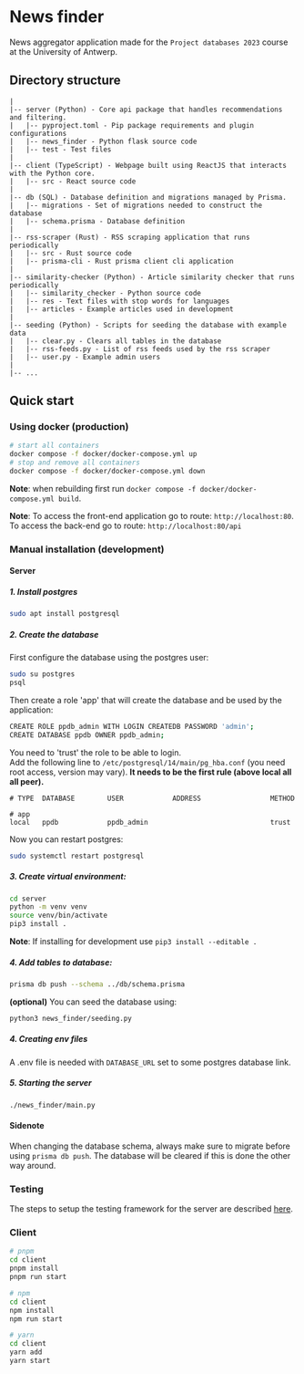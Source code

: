 # News finder

News aggregator application made for the `Project databases 2023` course at the University of Antwerp.

## Directory structure

```
|
|-- server (Python) - Core api package that handles recommendations and filtering.
|   |-- pyproject.toml - Pip package requirements and plugin configurations
|   |-- news_finder - Python flask source code
|   |-- test - Test files
|
|-- client (TypeScript) - Webpage built using ReactJS that interacts with the Python core.
|   |-- src - React source code
|
|-- db (SQL) - Database definition and migrations managed by Prisma.
|   |-- migrations - Set of migrations needed to construct the database
|   |-- schema.prisma - Database definition
|
|-- rss-scraper (Rust) - RSS scraping application that runs periodically
|   |-- src - Rust source code
|   |-- prisma-cli - Rust prisma client cli application
|
|-- similarity-checker (Python) - Article similarity checker that runs periodically
|   |-- similarity_checker - Python source code
|   |-- res - Text files with stop words for languages
|   |-- articles - Example articles used in development
|
|-- seeding (Python) - Scripts for seeding the database with example data
|   |-- clear.py - Clears all tables in the database
|   |-- rss-feeds.py - List of rss feeds used by the rss scraper
|   |-- user.py - Example admin users
|
|-- ...
```

## Quick start

### Using docker (production)

```bash
# start all containers
docker compose -f docker/docker-compose.yml up
# stop and remove all containers
docker compose -f docker/docker-compose.yml down
```

**Note**: when rebuilding first run `docker compose -f docker/docker-compose.yml build`.

**Note**: To access the front-end application go to route: `http://localhost:80`.
To access the back-end go to route: `http://localhost:80/api`

### Manual installation (development)

#### Server

##### 1. Install postgres

```bash
sudo apt install postgresql
```

##### 2. Create the database

First configure the database using the postgres user:

```bash
sudo su postgres
psql
```

Then create a role 'app' that will create the database and be used by the application:

```bash
CREATE ROLE ppdb_admin WITH LOGIN CREATEDB PASSWORD 'admin';
CREATE DATABASE ppdb OWNER ppdb_admin;
```

You need to 'trust' the role to be able to login.\
Add the following line to `/etc/postgresql/14/main/pg_hba.conf` (you need root access, version may vary). **It needs to be the first rule (above local all all peer).**

```
# TYPE  DATABASE        USER            ADDRESS                 METHOD

# app
local   ppdb            ppdb_admin                              trust
```

Now you can restart postgres:

```bash
sudo systemctl restart postgresql
```

##### 3. Create virtual environment:

```bash
cd server
python -m venv venv
source venv/bin/activate
pip3 install .
```

**Note**: If installing for development use `pip3 install --editable .`

##### 4. Add tables to database:

```bash
prisma db push --schema ../db/schema.prisma
```

**(optional)** You can seed the database using:

```bash
python3 news_finder/seeding.py
```

##### 4. Creating env files

A .env file is needed with `DATABASE_URL` set to some postgres database link.

##### 5. Starting the server

```bash
./news_finder/main.py
```

#### Sidenote

When changing the database schema, always make sure to migrate before using `prisma db push`. The database will be cleared if this is done the other way around.

### Testing

The steps to setup the testing framework for the server are described [here](server/tests/README.md).

### Client

```bash
# pnpm
cd client
pnpm install
pnpm run start
```

```bash
# npm
cd client
npm install
npm run start
```

```bash
# yarn
cd client
yarn add
yarn start
```
